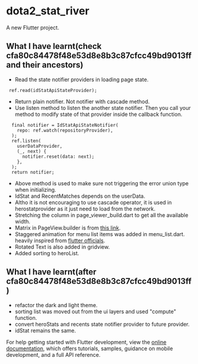 # dota2_stat_river

A new Flutter project.

## What I have learnt(check cfa80c84478f48e53d8e8b3c87cfcc49bd9013ff and their ancestors)
- Read the state notifier providers in loading page state.
```
 ref.read(idStatApiStateProvider);
 ```
- Return plain notifier. Not notifier with cascade method.
- Use listen method to listen the another state notifier. Then you call your method to modify state of that provider inside the callback function.

```
  final notifier = IdStatApiStateNotifier(
    repo: ref.watch(repositoryProvider),
  );
  ref.listen(
    userDataProvider,
    (_, next) {
      notifier.reset(data: next);
    },
  );
  return notifier;
```
- Above method is used to make sure not triggering the error union type when initializing.
- IdStat and RecentMatches depends on the userData.
- Altho it is not encouraging to use cascade operator, it is used in herostatprovider as it just need to load from the network.
- Stretching the column in page_viewer_build.dart to get all the available width.
- Matrix in PageView.builder is from [this link](https://www.youtube.com/watch?v=U61kyISnPZQ&t=1919s).
- Staggered animation for menu list items was added in menu_list.dart. heavily inspired from [flutter officials](https://docs.flutter.dev/cookbook/effects/staggered-menu-animation).
- Rotated Text is also added in gridview.
- Added sorting to heroList.

## What I have learnt(after cfa80c84478f48e53d8e8b3c87cfcc49bd9013ff)

- refactor the dark and light theme.
- sorting list was moved out from the ui layers and used "compute" function.
- convert heroStats and recents state notifier provider to future provider.
- idStat remains the same.

For help getting started with Flutter development, view the
[online documentation](https://docs.flutter.dev/), which offers tutorials,
samples, guidance on mobile development, and a full API reference.
